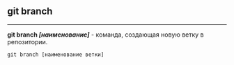 ## git branch
---

**git branch *[наименование]*** - команда, создающая новую ветку в репозитории.

```bash=
git branch [наименование ветки]
```